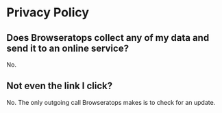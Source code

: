 # Privacy Policy

## Does Browseratops collect any of my data and send it to an online service?

No.

## Not even the link I click?

No. The only outgoing call Browseratops makes is to check for an update.
